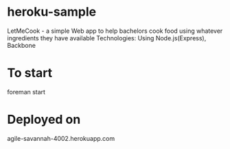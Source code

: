 heroku-sample
=============

LetMeCook - a simple Web app to help bachelors cook food using whatever ingredients they have available Technologies: Using Node.js(Express), Backbone

To start
========

foreman start

Deployed on
===========

agile-savannah-4002.herokuapp.com
